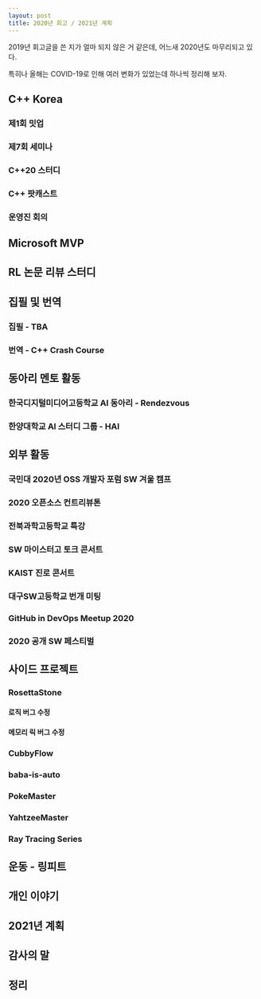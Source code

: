 ```yaml
---
layout: post
title: 2020년 회고 / 2021년 계획
---
```


2019년 회고글을 쓴 지가 얼마 되지 않은 거 같은데, 어느새 2020년도 마무리되고 있다.

특히나 올해는 COVID-19로 인해 여러 변화가 있었는데 하나씩 정리해 보자.

## C++ Korea

### 제1회 밋업

### 제7회 세미나

### C++20 스터디

### C++ 팟캐스트

### 운영진 회의

## Microsoft MVP

## RL 논문 리뷰 스터디

## 집필 및 번역

### 집필 - TBA

### 번역 - C++ Crash Course

## 동아리 멘토 활동

### 한국디지털미디어고등학교 AI 동아리 - Rendezvous

### 한양대학교 AI 스터디 그룹 - HAI

## 외부 활동

### 국민대 2020년 OSS 개발자 포럼 SW 겨울 캠프

### 2020 오픈소스 컨트리뷰톤

### 전북과학고등학교 특강

### SW 마이스터고 토크 콘서트

### KAIST 진로 콘서트

### 대구SW고등학교 번개 미팅

### GitHub in DevOps Meetup 2020

### 2020 공개 SW 페스티벌

## 사이드 프로젝트

### RosettaStone

#### 로직 버그 수정

#### 메모리 릭 버그 수정

### CubbyFlow

### baba-is-auto

### PokeMaster

### YahtzeeMaster

### Ray Tracing Series

## 운동 - 링피트

## 개인 이야기

## 2021년 계획

## 감사의 말

## 정리